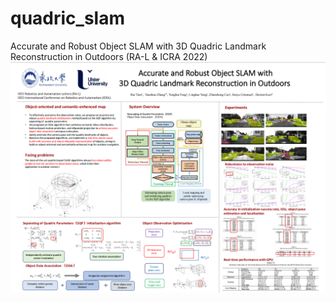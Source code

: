 # quadric_slam
Accurate and Robust Object SLAM with 3D Quadric Landmark Reconstruction in Outdoors (RA-L & ICRA 2022)
![Aaron Swartz](https://github.com/TianXiaoRui/quadric_slam/blob/main/ral.png)
